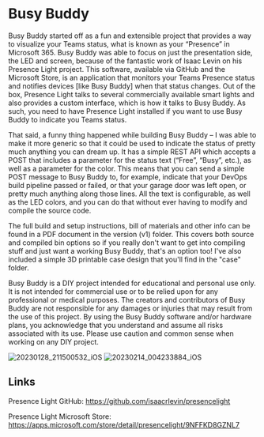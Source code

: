 # Busy Buddy
Busy Buddy started off as a fun and extensible project that provides a way to visualize your Teams status, what is known as your “Presence” in Microsoft 365. Busy Buddy was able to focus on just the presentation side, the LED and screen, because of the fantastic work of Isaac Levin on his Presence Light project. This software, available via GitHub and the Microsoft Store, is an application that monitors your Teams Presence status and notifies devices [like Busy Buddy] when that status changes. Out of the box, Presence Light talks to several commercially available smart lights and also provides a custom interface, which is how it talks to Busy Buddy. As such, you need to have Presence Light installed if you want to use Busy Buddy to indicate you Teams status.

That said, a funny thing happened while building Busy Buddy – I was able to make it more generic so that it could be used to indicate the status of pretty much anything you can dream up. It has a simple REST API which accepts a POST that includes a parameter for the status text (“Free”, “Busy”, etc.), as well as a parameter for the color. This means that you can send a simple POST message to Busy Buddy to, for example, indicate that your DevOps build pipeline passed or failed, or that your garage door was left open, or pretty much anything along those lines. All the text is configurable, as well as the LED colors, and you can do that without ever having to modify and compile the source code.

The full build and setup instructions, bill of materials and other info can be found in a PDF document in the version (v1) folder. This covers both source and compiled bin options so if you really don't want to get into compiling stuff and just want a working Busy Buddy, that's an option too! I've also included a simple 3D printable case design that you'll find in the "case" folder.

Busy Buddy is a DIY project intended for educational and personal use only. It is not intended for commercial use or to be relied upon for any professional or medical purposes. The creators and contributors of Busy Buddy are not responsible for any damages or injuries that may result from the use of this project. By using the Busy Buddy software and/or hardware plans, you acknowledge that you understand and assume all risks associated with its use. Please use caution and common sense when working on any DIY project.

![20230128_211500532_iOS](https://user-images.githubusercontent.com/11561147/215344382-fe648c0e-acdb-42ee-a151-73144be2682b.jpg)
![20230214_004233884_iOS](https://user-images.githubusercontent.com/11561147/219048958-918e198b-5e9a-44be-9f60-696a0c186781.jpg)


## Links
Presence Light GitHub: https://github.com/isaacrlevin/presencelight

Presence Light Microsoft Store: https://apps.microsoft.com/store/detail/presencelight/9NFFKD8GZNL7
